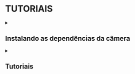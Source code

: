 # TUTORIAIS

<details>
  <summary><h2> Instalando as dependências da câmera </h2></summary>
  
 
</details>

<!-- Próximo tópico -->

<details>
  <summary><h2> Tutoriais </h2></summary>
  
</details>
